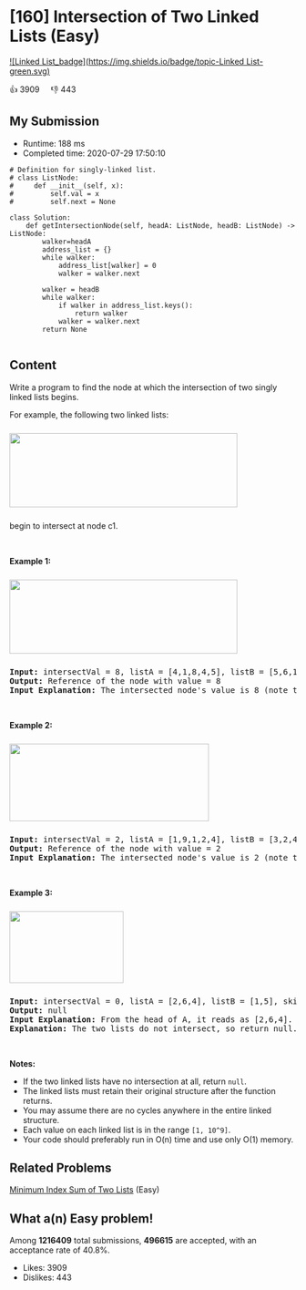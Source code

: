 # [160] Intersection of Two Linked Lists (Easy)

[![Linked List_badge](https://img.shields.io/badge/topic-Linked List-green.svg)](https://leetcode.com/problems/intersection-of-two-linked-lists/) 

:+1: 3909 &nbsp; &nbsp; :thumbsdown: 443

## My Submission

- Runtime: 188 ms
- Completed time: 2020-07-29 17:50:10

```python3
# Definition for singly-linked list.
# class ListNode:
#     def __init__(self, x):
#         self.val = x
#         self.next = None

class Solution:
    def getIntersectionNode(self, headA: ListNode, headB: ListNode) -> ListNode:
        walker=headA
        address_list = {}
        while walker:
            address_list[walker] = 0
            walker = walker.next
            
        walker = headB
        while walker:
            if walker in address_list.keys():
                return walker
            walker = walker.next
        return None
        
```

## Content
<p>Write a program to find the node at which the intersection of two singly linked lists begins.</p>

<p>For example, the following two linked lists:</p>
<a href="https://assets.leetcode.com/uploads/2018/12/13/160_statement.png" target="_blank"><img alt="" src="https://assets.leetcode.com/uploads/2018/12/13/160_statement.png" style="margin-top: 10px; margin-bottom: 10px; width: 400px; height: 130px;" /></a>

<p>begin to intersect at node c1.</p>

<p>&nbsp;</p>

<p><strong>Example 1:</strong></p>
<a href="https://assets.leetcode.com/uploads/2020/06/29/160_example_1_1.png" target="_blank"><img alt="" src="https://assets.leetcode.com/uploads/2020/06/29/160_example_1_1.png" style="margin-top: 10px; margin-bottom: 10px; width: 400px; height: 130px;" /></a>

<pre>
<strong>Input: </strong>intersectVal = 8, listA = [4,1,8,4,5], listB = [5,6,1,8,4,5], skipA = 2, skipB = 3
<strong>Output:</strong> Reference of the node with value = 8
<strong>Input Explanation:</strong> The intersected node&#39;s value is 8 (note that this must not be 0 if the two lists intersect). From the head of A, it reads as [4,1,8,4,5]. From the head of B, it reads as [5,6,1,8,4,5]. There are 2 nodes before the intersected node in A; There are 3 nodes before the intersected node in B.</pre>

<p>&nbsp;</p>

<p><strong>Example 2:</strong></p>
<a href="https://assets.leetcode.com/uploads/2020/06/29/160_example_2.png" target="_blank"><img alt="" src="https://assets.leetcode.com/uploads/2020/06/29/160_example_2.png" style="margin-top: 10px; margin-bottom: 10px; width: 350px; height: 136px;" /></a>

<pre>
<strong>Input: </strong>intersectVal&nbsp;= 2, listA = [1,9,1,2,4], listB = [3,2,4], skipA = 3, skipB = 1
<strong>Output:</strong> Reference of the node with value = 2
<strong>Input Explanation:</strong>&nbsp;The intersected node&#39;s value is 2 (note that this must not be 0 if the two lists intersect). From the head of A, it reads as [1,9,1,2,4]. From the head of B, it reads as [3,2,4]. There are 3 nodes before the intersected node in A; There are 1 node before the intersected node in B.
</pre>

<p>&nbsp;</p>

<p><strong>Example 3:</strong></p>
<a href="https://assets.leetcode.com/uploads/2018/12/13/160_example_3.png" target="_blank"><img alt="" src="https://assets.leetcode.com/uploads/2018/12/13/160_example_3.png" style="margin-top: 10px; margin-bottom: 10px; width: 200px; height: 126px;" /></a>

<pre>
<strong>Input: </strong>intersectVal = 0, listA = [2,6,4], listB = [1,5], skipA = 3, skipB = 2
<strong>Output:</strong> null
<strong>Input Explanation:</strong> From the head of A, it reads as [2,6,4]. From the head of B, it reads as [1,5]. Since the two lists do not intersect, intersectVal must be 0, while skipA and skipB can be arbitrary values.
<strong>Explanation:</strong> The two lists do not intersect, so return null.
</pre>

<p>&nbsp;</p>

<p><b>Notes:</b></p>

<ul>
	<li>If the two linked lists have no intersection at all, return <code>null</code>.</li>
	<li>The linked lists must retain their original structure after the function returns.</li>
	<li>You may assume there are no cycles anywhere in the entire linked structure.</li>
	<li>Each value&nbsp;on each linked list is in the range <code>[1, 10^9]</code>.</li>
	<li>Your code should preferably run in O(n) time and use only O(1) memory.</li>
</ul>


## Related Problems
[Minimum Index Sum of Two Lists](https://leetcode.com/problems/minimum-index-sum-of-two-lists/) (Easy) <br>

## What a(n) Easy problem!
Among **1216409** total submissions, **496615** are accepted, with an acceptance rate of 40.8%. <br>

- Likes: 3909
- Dislikes: 443


